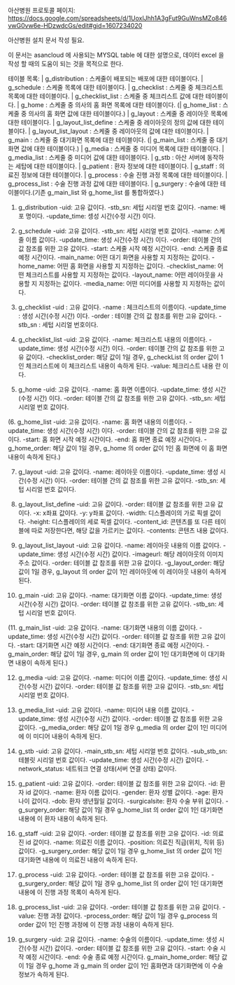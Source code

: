 아산병원 프로토콜 페이지:
https://docs.google.com/spreadsheets/d/1UoxlJhh1A3gFut9GuWnsMZo846vwG0vw6e-HDzwdcGs/edit#gid=1607234020

아산병원 설치 문서 작성 필요.







이 문서는 asancloud 에 사용되는 MYSQL table 에 대한 설명으로, 데이터 excel 을 작성 할 때의 도움이 되는 것을 목적으로 한다.

테이블 목록:
| g_distribution : 스케줄이 배포되는 배포에 대한 테이블이다.
| g_schedule : 스케줄 목록에 대한 테이블이다.
| g_checklist : 스케줄 중 체크리스트 목록에 대한 테이블이다.
| g_checklist_list : 스케줄 중 체크리스트 값에 대한 테이블이다.
| g_home : 스케줄 중 의사의 홈 화면 목록에 대한 테이블이다.
(| g_home_list : 스케줄 중 의사의 홈 화면 값에 대한 테이블이다.)
| g_layout : 스케줄 중 레이아웃 목록에 대한 테이블이다.
| g_layout_list_define : 스케줄 중 레이아웃의 정의 값에 대한 테이블이다.
| g_layout_list_layout : 스케줄 중 레이아웃의 값에 대한 테이블이다.
| g_main : 스케줄 중 대기화면 목록에 대한 테이블이다.
(| g_main_list : 스케줄 중 대기화면 값에 대한 테이블이다.)
| g_media : 스케줄 중 미디어 목록에 대한 테이블이다.
| g_media_list : 스케줄 중 미디어 값에 대한 테이블이다.
| g_stb : 아산 서버에 동작하는 세탑에 대한 테이블이다.
| g_patient : 환자 정보에 대한 테이블이다.
| g_staff : 의료진 정보에 대한 테이블이다.
| g_process : 수술 진행 과정 목록에 대한 테이블이다.
| g_process_list : 수술 진행 과정 값에 대한 테이블이다.
| g_surgery : 수술에 대한 테이블이다.(기존 g_main_list 와 g_home_list 를 통합하였다.)

1. g_distribution
-uid: 고유 값이다.
-stb_sn: 세텁 시리얼 번호 값이다.
-name: 배포 명이다.
-update_time: 셍성 시간(수정 시간) 이다.

2. g_schedule
-uid: 고유 값이다.
-stb_sn: 세텁 시리얼 번호 값이다.
-name: 스케줄 이름 값이다.
-update_time: 생성 시간(수정 시간) 이다.
-order: 테이블 간의 값 참조를 위한 고유 값이다.
-start: 스케줄 시작 예정 시간이다.
-end: 스케줄 종료 예정 시간이다.
-main_name: 어떤 대기 화면을 사용할 지 지정하는 값이다.
-home_name: 어떤 홈 화면을 사용할 지 지정하는 값이다.
-checklist_name: 어떤 체크리스트를 사용할 지 지정하는 값이다.
-layout_name: 어떤 레이아웃을 사용할 지 지정하는 값이다.
-media_name: 어떤 미디어를 사용할 지 지정하는 값이다.

3. g_checklist
-uid : 고유 값이다.
-name : 체크리스트의 이름이다.
-update_time : 생성 시간(수정 시간) 이다.
-order : 테이블 간의 값 참조를 위한 고유 값이다.
-stb_sn : 세텁 시리얼 번호이다.

4. g_checklist_list
-uid: 고유 값이다.
-name: 체크리스트 내용의 이름이다.
-update_time: 생성 시간(수정 시간) 이다.
-order: 테이블 간의 값 참조를 위한 고유 값이다.
-checklist_order: 해당 값이 1일 경우, g_checkList 의 order 값이 1인 체크리스트에 이 체크리스트 내용이 속하게 된다.
-value: 체크리스트 내용 란 이다.

5. g_home
-uid: 고유 값이다.
-name: 홈 화면 이름이다.
-update_time: 생성 시간(수정 시간) 이다.
-order: 테이블 간의 값 참조를 위한 고유 값이다.
-stb_sn: 세텁 시리얼 번호 값이다.

(6. g_home_list
-uid: 고유 값이다.
-name: 홈 화면 내용의 이름이다.
-update_time: 생성 시간(수정 시간) 이다.
-order: 테이블 간의 값 참조를 위한 고유 값이다.
-start: 홈 화면 시작 예정 시간이다.
-end: 홈 화면 종료 예정 시간이다.
-g_home_order: 해당 값이 1일 경우, g_home 의 order 값이  1인 홈 화면에 이 홈 화면 내용이 속하게 된다.)
 
7. g_layout
-uid: 고유 값이다.
-name: 레이아웃 이름이다.
-update_time: 생성 시간(수정 시간) 이다.
-order: 테이블 간의 값 참조를 위한 고유 값이다.
-stb_sn: 세텁 시리얼 번호 값이다.

8. g_layout_list_define
-uid: 고유 값이다.
-order: 테이블 값 참조를 위한 고유 값이다.
-x: x좌표 값이다.
-y: y좌표 값이다.
-width: 디스플레이의 가로 픽셀 값이다.
-height: 디스플레이의 세로 픽셀 값이다.
-content_id: 콘텐츠를 또 다른 테이블에 따로 저장한다면, 해당 값을 가르키는 값이다.
-contents: 콘텐츠 내용 값이다.

9. g_layout_list_layout
-uid: 고유 값이다.
-name: 레이아웃 내용의 이름 값이다.
-update_time: 생성 시간(수정 시간) 값이다.
-imageurl: 해당 레이아웃의 이미지 주소 값이다.
-order: 테이블 값 참조를 위한 고유 값이다.
-g_layout_order: 해당 값이 1일 경우, g_layout 의 order 값이 1인 레이아웃에 이 레이아웃 내용이 속하게 된다.

10. g_main
-uid: 고유 값이다.
-name: 대기화면 이름 값이다.
-update_time: 생성 시간(수정 시간) 값이다.
-order: 테이블 값 참조를 위한 고유 값이다.
-stb_sn: 세텁 시리얼 번호 값이다.

(11. g_main_list
-uid: 고유 값이다.
-name: 대기화면 내용의 이름 값이다.
-update_time: 생성 시간(수정 시간) 값이다.
-order: 테이블 값 참조를 위한 고유 값이다.
-start: 대기화면 시간 예정 시간이다.
-end: 대기화면 종료 예정 시간이다.
-g_main_order: 해당 값이 1일 경우, g_main 의 order 값이 1인 대기화면에 이 대기화면 내용이 속하게 된다.)

12. g_media
-uid: 고유 값이다.
-name: 미디어 이름 값이다.
-update_time: 생성 시간(수정 시간)  값이다.
-order: 테이블 값 참조를 위한 고유 값이다.
-stb_sn: 세텁 시리얼 번호 값이다.

13. g_media_list
-uid: 고유 값이다.
-name: 미디어 내용 이름 값이다.
-update_time: 생성 시간(수정 시간) 값이다.
-order: 테이블 값 참조를 위한 고유 값이다.
-g_media_order: 해당 값이 1일 경우 g_media 의 order 값이 1인 미디어에 이 미디어 내용이 속하게 된다.

14. g_stb
-uid: 고유 값이다.
-main_stb_sn: 세텁 시리얼 번호 값이다.
-sub_stb_sn: 테블릿 시리얼 번호 값이다.
-update_time: 생성 시간(수정 시간) 값이다.
-network_status: 네트워크 연결 상태(서버 연결 상태) 값이다.

15. g_patient
-uid: 고유 값이다.
-order: 테이블 값 참조를 위한 고유 값이다.
-id: 환자 id 값이다.
-name: 환자 이름 값이다.
-gender: 환자 성별 값이다.
-age: 환자 나이 값이다.
-dob: 환자 생년월일 값이다.
-surgicalsite: 환자 수술 부위 값이다.
-g_surgery_order: 해당 값이 1일 경우 g_home_list 의 order 값이 1인 대기화면 내용에 이 환자 내용이 속하게 된다.

16. g_staff
-uid: 고유 값이다.
-order: 테이블 값 참조를 위한 고유 값이다.
-id: 의료진 id 값이다.
-name: 의료진 이름 값이다.
-position: 의료진 직급(위치, 직위 등) 값이다.
-g_surgery_order: 해당 값이 1일 경우 g_home_list 의 order 값이 1인 대기화면 내용에 이 의료진 내용이 속하게 된다.

17. g_process
-uid: 고유 값이다.
-order: 테이블 값 참조를 위한 고유 값이다.
-g_surgery_order: 해당 값이 1일 경우 g_home_list 의 order 값이 1인 대기화면 내용에 이 진행 과정 목록이 속하게 된다.

18. g_process_list
-uid: 고유 값이다.
-order: 테이블 값 참조를 위한 고유 값이다.
-value: 진행 과정 값이다.
-process_order: 해당 값이 1일 경우 g_process 의 order 값이 1인 진행 과정에 이 진행 과정 내용이 속하게 된다.

19. g_surgery
-uid: 고유 값이다.
-name: 수술의 이름이다.
-update_time: 생성 시간(수정 시간) 값이다.
-order: 테이블 값 참조를 위한 고유 값이다.
-start: 수술 시작 예정 시간이다.
-end: 수술 종료 예정 시간이다.
g_main_home_order: 해당 값이 1일 경우 g_home 과 g_main 의 order 값이 1인 홈화면과 대기화면에 이 수술 정보가 속하게 된다.
